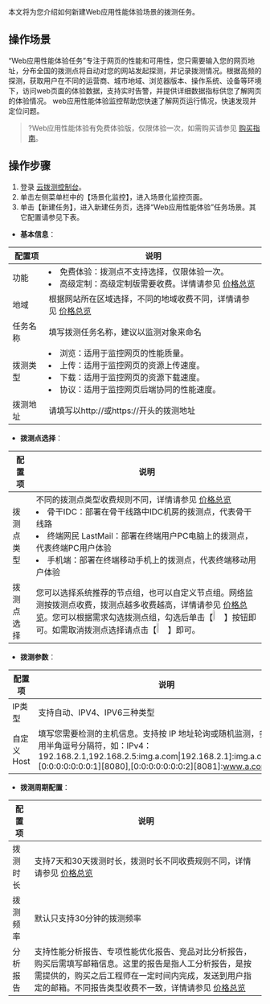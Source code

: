 本文将为您介绍如何新建Web应用性能体验场景的拨测任务。

## 操作场景

“Web应用性能体验任务”专注于网页的性能和可用性，您只需要输入您的网页地址，分布全国的拨测点将自动对您的网站发起探测，并记录拨测情况。根据高频的探测，获取用户在不同的运营商、城市地域、浏览器版本、操作系统、设备等环境下，访问web页面的体验数据，支持实时告警，并提供详细数据指标供您了解网页的体验情况。
web应用性能体验监控帮助您快速了解网页运行情况，快速发现并定位问题。


>?Web应用性能体验有免费体验版，仅限体验一次，如需购买请参见 [购买指南](#)。

## 操作步骤

1. 登录 [云拨测控制台](https://console.cloud.tencent.com/catpro)。
2. 单击左侧菜单栏中的【场景化监控】，进入场景化监控页面。
3. 单击【新建任务】，进入新建任务页，选择“Web应用性能体验”任务场景。其它配置请参见下表。

 - **基本信息**：

| 配置项   | 说明                                                         |
| -------- | ------------------------------------------------------------ |
| 功能     | <li>免费体验：拨测点不支持选择，仅限体验一次。</li><li>高级定制：高级定制版需要收费。详情请参见 [价格总览](#)</li> |
| 地域     | 根据网站所在区域选择，不同的地域收费不同，详情请参见 [价格总览](#) |
| 任务名称 | 填写拨测任务名称，建议以监测对象来命名                       |
| 拨测类型 | <li>浏览：适用于监控网页的性能质量。</li><li>上传：适用于监控网页的资源上传速度。</li><li>下载：适用于监控网页的资源下载速度。</li><li>协议：适用于监控网页后端协同的性能速度。</li> |
| 拨测地址 | 请填写以http://或https://开头的拨测地址                      |

 - **拨测点选择**：

| 配置项| 说明 |
|---------|---------|
|拨测点类型|不同的拨测点类型收费规则不同，详情请参见 [价格总览](#)<br> <li>骨干IDC：部署在骨干线路中IDC机房的拨测点，代表骨干线路</li> <li>终端网民 LastMail：部署在终端用户PC电脑上的拨测点，代表终端PC用户体验</li><li>手机端：部署在终端移动手机上的拨测点，代表终端移动用户体验</li> |
|拨测点选择|您可以选择系统推荐的节点组，也可以自定义节点组。网络监测按拨测点收费，拨测点越多收费越高，详情请参见 [价格总览](#)。您可以根据需求勾选拨测点组，勾选后单击【<img src="https://main.qcloudimg.com/raw/bfc5ea3194db6c218feb1c1011bb2584.png" height="1%" width="5%"></img>】按钮即可。如需取消拨测点选择请点击【<img src="https://main.qcloudimg.com/raw/bfc5ea3194db6c218feb1c1011bb2584.png" height="1%" width="5%"></img>】即可。|

- **拨测参数**：

| 配置项 | 说明 |
|---------|---------|
|IP类型 |支持自动、IPV4、IPV6三种类型|
|自定义 Host |填写您需要检测的主机信息。支持按 IP 地址轮询或随机监测，多个IP请用半角逗号分隔符，如：IPv4：192.168.2.1,192.168.2.5:img.a.com\|192.168.2.1󠉀]:img.a.com\|ipv6:[0:0:0:0:0:0:0:1][8080],[0:0:0:0:0:0:0:2][8081]:www.a.com\|]|


- **拨测周期配置**：

| 配置项 | 说明 |
|---------|---------|
|拨测时长 |支持7天和30天拨测时长，拨测时长不同收费规则不同，详情请参见 [价格总览](#) |
|拨测频率|默认只支持30分钟的拨测频率|
|分析报告|支持性能分析报告、专项性能优化报告、竞品对比分析报告，购买后需填写邮箱信息。这里的报告是指人工分析报告，是按需提供的，购买之后工程师在一定时间内完成，发送到用户指定的邮箱。不同报告类型收费不一致，详情请参见 [价格总览](#)|




